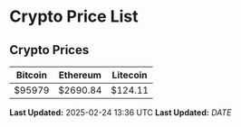 # Crypto Price List

## Crypto Prices
| Bitcoin | Ethereum | Litecoin |
| ------- | -------- | -------- |
| $95979 | $2690.84 | $124.11 |
**Last Updated:** 2025-02-24 13:36 UTC
**Last Updated:** $DATE$
